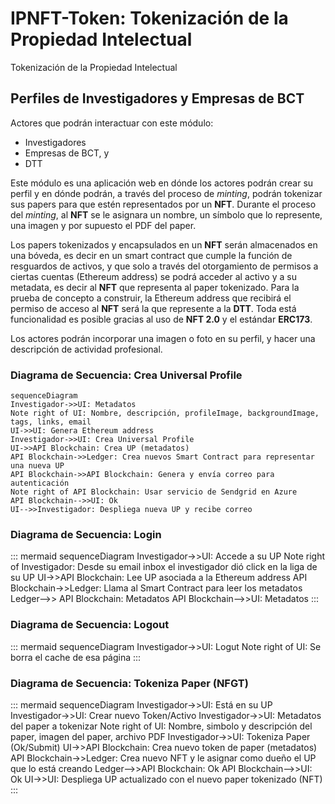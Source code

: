 # IPNFT-Token: Tokenización de la Propiedad Intelectual
Tokenización de la Propiedad Intelectual

## Perfiles de Investigadores y Empresas de BCT
Actores que podrán interactuar con este módulo:
- Investigadores
- Empresas de BCT, y
- DTT

Este módulo es una aplicación web en dónde los actores podrán crear su perfil y en dónde podrán, a través del proceso de *minting*, podrán tokenizar sus papers para que estén representados por un **NFT**. Durante el proceso del *minting*, al **NFT** se le asignara un nombre, un símbolo que lo represente, una imagen y por supuesto el PDF del paper.

Los papers tokenizados y encapsulados en un **NFT** serán almacenados en una bóveda, es decir en un smart contract que cumple la función de resguardos de activos, y que solo a través del otorgamiento de permisos a ciertas cuentas (Ethereum address) se podrá acceder al activo y a su metadata, es decir al **NFT** que representa al paper tokenizado. Para la prueba de concepto a construir, la Ethereum address que recibirá el permiso de acceso al **NFT** será la que represente a la **DTT**. Toda está funcionalidad es posible gracias al uso de **NFT 2.0** y el estándar **ERC173**.

Los actores podrán incorporar una imagen o foto en su perfil, y hacer una descripción de actividad profesional.

### Diagrama de Secuencia: Crea Universal Profile
```mermaid
sequenceDiagram
Investigador->>UI: Metadatos
Note right of UI: Nombre, descripción, profileImage, backgroundImage, tags, links, email
UI->>UI: Genera Ethereum address
Investigador->>UI: Crea Universal Profile
UI->>API Blockchain: Crea UP (metadatos)
API Blockchain->>Ledger: Crea nuevos Smart Contract para representar una nueva UP
API Blockchain->>API Blockchain: Genera y envía correo para autenticación
Note right of API Blockchain: Usar servicio de Sendgrid en Azure
API Blockchain-->>UI: Ok
UI-->>Investigador: Despliega nueva UP y recibe correo
```

### Diagrama de Secuencia: Login
::: mermaid
sequenceDiagram
Investigador->>UI: Accede a su UP
Note right of Investigador: Desde su email inbox el investigador dió click en la liga de su UP
UI->>API Blockchain: Lee UP asociada a la Ethereum address
API Blockchain->>Ledger: Llama al Smart Contract para leer los metadatos
Ledger-->> API Blockchain: Metadatos
API Blockchain-->>UI: Metadatos
:::

### Diagrama de Secuencia: Logout
::: mermaid
sequenceDiagram
Investigador->>UI: Logut
Note right of UI: Se borra el cache de esa página
:::

### Diagrama de Secuencia: Tokeniza Paper (NFGT)
::: mermaid
sequenceDiagram
Investigador->>UI: Está en su UP
Investigador->>UI: Crear nuevo Token/Activo
Investigador->>UI: Metadatos del paper a tokenizar
Note right of UI: Nombre, simbolo y descripción del paper, imagen del paper, archivo PDF
Investigador->>UI: Tokeniza Paper (Ok/Submit)
UI->>API Blockchain: Crea nuevo token de paper (metadatos)
API Blockchain->>Ledger: Crea nuevo NFT y le asignar como dueño el UP que lo está creando
Ledger-->>API Blockchain: Ok
API Blockchain-->>UI: Ok
UI->>UI: Despliega UP actualizado con el nuevo paper tokenizado (NFT)
:::
